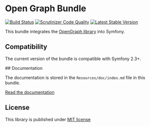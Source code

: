 # Open Graph Bundle

[![Build Status](https://travis-ci.org/novaway/NovawayOpenGraphBundle.svg?branch=master)](https://travis-ci.org/novaway/NovawayOpenGraphBundle)
[![Scrutinizer Code Quality](https://scrutinizer-ci.com/g/novaway/NovawayOpenGraphBundle/badges/quality-score.png?b=master)](https://scrutinizer-ci.com/g/novaway/NovawayOpenGraphBundle/?branch=master)
[![Latest Stable Version](https://poser.pugx.org/novaway/open-graph-bundle/v/stable.png)](https://packagist.org/packages/novaway/open-graph-bundle)


This bundle integrates the [OpenGraph library](https://github.com/novaway/open-graph) into Symfony.

## Compatibility

The current version of the bundle is compatible with Symfony 2.3+.

## Documentation

The documentation is stored in the `Resources/doc/index.md` file in this bundle.

[Read the documentation](Resources/doc/index.md)

## License

This library is published under [MIT license](LICENSE)
